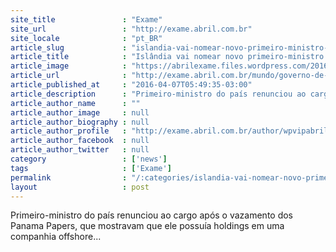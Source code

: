 ```yaml
---
site_title               : "Exame"
site_url                 : "http://exame.abril.com.br"
site_locale              : "pt_BR"
article_slug             : "islandia-vai-nomear-novo-primeiro-ministro-apos-renuncia"
article_title            : "Islândia vai nomear novo primeiro-ministro após renúncia"
article_image            : "https://abrilexame.files.wordpress.com/2016/09/size_960_16_9_manifestacoes-na-islandia.jpg?quality=70&strip=all&w=960"
article_url              : "http://exame.abril.com.br/mundo/governo-de-coalizao-da-islandia-nomeia-novo-primeiro-ministro/"
article_published_at     : "2016-04-07T05:49:35-03:00"
article_description      : "Primeiro-ministro do país renunciou ao cargo após o vazamento dos Panama Papers, que mostravam que ele possuía holdings em uma companhia offshore..."
article_author_name      : ""
article_author_image     : null
article_author_biography : null
article_author_profile   : "http://exame.abril.com.br/author/wpvipabril/"
article_author_facebook  : null
article_author_twitter   : null
category                 : ['news']
tags                     : ['Exame']
permalink                : "/:categories/islandia-vai-nomear-novo-primeiro-ministro-apos-renuncia/"
layout                   : post
---
```


Primeiro-ministro do país renunciou ao cargo após o vazamento dos Panama Papers, que mostravam que ele possuía holdings em uma companhia offshore...
